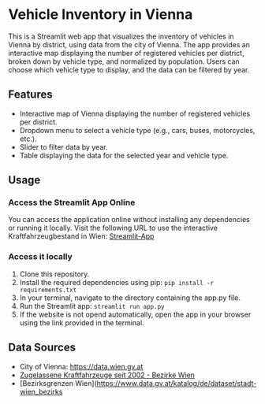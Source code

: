 # Vehicle Inventory in Vienna

This is a Streamlit web app that visualizes the inventory of vehicles in Vienna by district, using data from the city of Vienna. The app provides an interactive map displaying the number of registered vehicles per district, broken down by vehicle type, and normalized by population. Users can choose which vehicle type to display, and the data can be filtered by year.

## Features

- Interactive map of Vienna displaying the number of registered vehicles per district.
- Dropdown menu to select a vehicle type (e.g., cars, buses, motorcycles, etc.).
- Slider to filter data by year.
- Table displaying the data for the selected year and vehicle type.

## Usage

### Access the Streamlit App Online

You can access the application online without installing any dependencies or running it locally. Visit the following URL to use the interactive Kraftfahrzeugbestand in Wien: [Streamlit-App](https://anatexis-kraftfahrzeuge-wien-kraft-wien-31e195.streamlit.app/)

### Access it locally

1. Clone this repository.
2. Install the required dependencies using pip: `pip install -r requirements.txt`
3. In your terminal, navigate to the directory containing the app.py file.
4. Run the Streamlit app: `streamlit run app.py`
5. If the website is not opend automatically, open the app in your browser using the link provided in the terminal.



## Data Sources

- City of Vienna: https://data.wien.gv.at
- [Zugelassene Kraftfahrzeuge seit 2002 - Bezirke Wien](https://www.data.gv.at/katalog/de/dataset/vie-bez-biz-tec-veh-2002f)
- [Bezirksgrenzen Wien](https://www.data.gv.at/katalog/de/dataset/stadt-wien_bezirks
